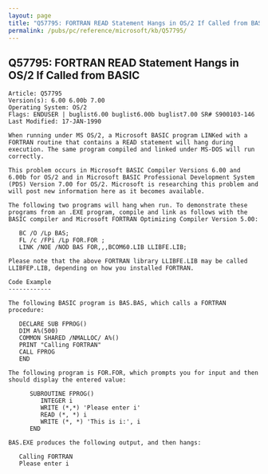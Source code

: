 ```yaml
---
layout: page
title: "Q57795: FORTRAN READ Statement Hangs in OS/2 If Called from BASIC"
permalink: /pubs/pc/reference/microsoft/kb/Q57795/
---
```


## Q57795: FORTRAN READ Statement Hangs in OS/2 If Called from BASIC

	Article: Q57795
	Version(s): 6.00 6.00b 7.00
	Operating System: OS/2
	Flags: ENDUSER | buglist6.00 buglist6.00b buglist7.00 SR# S900103-146
	Last Modified: 17-JAN-1990
	
	When running under MS OS/2, a Microsoft BASIC program LINKed with a
	FORTRAN routine that contains a READ statement will hang during
	execution. The same program compiled and linked under MS-DOS will run
	correctly.
	
	This problem occurs in Microsoft BASIC Compiler Versions 6.00 and
	6.00b for OS/2 and in Microsoft BASIC Professional Development System
	(PDS) Version 7.00 for OS/2. Microsoft is researching this problem and
	will post new information here as it becomes available.
	
	The following two programs will hang when run. To demonstrate these
	programs from an .EXE program, compile and link as follows with the
	BASIC compiler and Microsoft FORTRAN Optimizing Compiler Version 5.00:
	
	   BC /O /Lp BAS;
	   FL /c /FPi /Lp FOR.FOR ;
	   LINK /NOE /NOD BAS FOR,,,BCOM60.LIB LLIBFE.LIB;
	
	Please note that the above FORTRAN library LLIBFE.LIB may be called
	LLIBFEP.LIB, depending on how you installed FORTRAN.
	
	Code Example
	------------
	
	The following BASIC program is BAS.BAS, which calls a FORTRAN
	procedure:
	
	   DECLARE SUB FPROG()
	   DIM A%(500)
	   COMMON SHARED /NMALLOC/ A%()
	   PRINT "Calling FORTRAN"
	   CALL FPROG
	   END
	
	The following program is FOR.FOR, which prompts you for input and then
	should display the entered value:
	
	      SUBROUTINE FPROG()
	         INTEGER i
	         WRITE (*,*) 'Please enter i'
	         READ (*, *) i
	         WRITE (*, *) 'This is i:', i
	      END
	
	BAS.EXE produces the following output, and then hangs:
	
	   Calling FORTRAN
	   Please enter i
